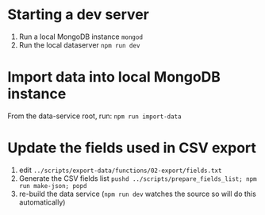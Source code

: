 # Starting a dev server
1. Run a local MongoDB instance
   `mongod`
2. Run the local dataserver
   `npm run dev`

# Import data into local MongoDB instance
From the data-service root, run:
`npm run import-data`

# Update the fields used in CSV export
1. edit `../scripts/export-data/functions/02-export/fields.txt`
2. Generate the CSV fields list
   `pushd ../scripts/prepare_fields_list; npm run make-json; popd`
3. re-build the data service (`npm run dev` watches the source so will do this automatically)

